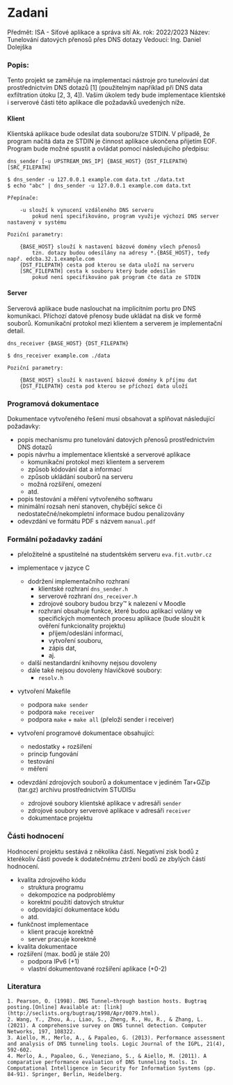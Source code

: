 # Zadani
Předmět: ISA - Síťové aplikace a správa sítí
Ak. rok: 2022/2023
Název: Tunelování datových přenosů přes DNS dotazy
Vedoucí: Ing. Daniel Dolejška

### Popis:
Tento projekt se zaměřuje na implementaci nástroje pro tunelování dat prostřednictvím
DNS dotazů [1] \(použitelným například při DNS data exfiltration útoku [2, 3, 4]).
Vašim úkolem tedy bude implementace klientské i serverové části této aplikace dle požadavků uvedených níže.

#### Klient
Klientská aplikace bude odesílat data souboru/ze STDIN.
V případě, že program načítá data ze STDIN je činnost aplikace ukončena přijetím EOF.
Program bude možné spustit a ovládat pomocí následujícího předpisu:

```
dns_sender [-u UPSTREAM_DNS_IP] {BASE_HOST} {DST_FILEPATH} [SRC_FILEPATH]

$ dns_sender -u 127.0.0.1 example.com data.txt ./data.txt
$ echo "abc" | dns_sender -u 127.0.0.1 example.com data.txt

Přepínače:

    -u slouží k vynucení vzdáleného DNS serveru
        pokud není specifikováno, program využije výchozí DNS server nastavený v systému

Poziční parametry:

    {BASE_HOST} slouží k nastavení bázové domény všech přenosů
        tzn. dotazy budou odesílány na adresy *.{BASE_HOST}, tedy např. edcba.32.1.example.com
    {DST_FILEPATH} cesta pod kterou se data uloží na serveru
    [SRC_FILEPATH] cesta k souboru který bude odesílán
        pokud není specifikováno pak program čte data ze STDIN
```

#### Server

Serverová aplikace bude naslouchat na implicitním portu pro DNS komunikaci.
Příchozí datové přenosy bude ukládat na disk ve formě souborů.
Komunikační protokol mezi klientem a serverem je implementační detail.

```
dns_receiver {BASE_HOST} {DST_FILEPATH}

$ dns_receiver example.com ./data

Poziční parametry:

    {BASE_HOST} slouží k nastavení bázové domény k příjmu dat
    {DST_FILEPATH} cesta pod kterou se příchozí data uloží
```

### Programová dokumentace

Dokumentace vytvořeného řešení musí obsahovat a splňovat následující požadavky:

- popis mechanismu pro tunelování datových přenosů prostřednictvím DNS dotazů
- popis návrhu a implementace klientské a serverové aplikace
    - komunikační protokol mezi klientem a serverem
    - způsob kódování dat a informací
    - způsob ukládání souborů na serveru
    - možná rozšíření, omezení
    - atd.
- popis testování a měření vytvořeného softwaru
- minimální rozsah není stanoven, chybějící sekce či nedostatečné/nekompletní informace budou penalizovány
- odevzdání ve formátu PDF s názvem `manual.pdf`

### Formální požadavky zadání

- přeložitelné a spustitelné na studentském serveru `eva.fit.vutbr.cz`
- implementace v jazyce C
    - dodržení implementačního rozhraní
        - klientské rozhraní `dns_sender.h`
        - serverové rozhraní `dns_receiver.h`
        - zdrojové soubory budou brzy™ k nalezení v Moodle
        - rozhraní obsahuje funkce, které budou aplikací volány ve specifických momentech procesu aplikace (bude sloužit k ověření funkcionality projektu)
            - příjem/odeslání informací,
            - vytvoření souboru,
            - zápis dat,
            - aj.
    - další nestandardní knihovny nejsou dovoleny
    - dále také nejsou dovoleny hlavičkové soubory:
        - `resolv.h`

- vytvoření Makefile
    - podpora `make sender`
    - podpora `make receiver`
    - podpora `make` + `make all` (přeloží sender i receiver)
- vytvoření programové dokumentace obsahující:
    - nedostatky + rozšíření
    - princip fungování
    - testování
    - měření
- odevzdání zdrojových souborů a dokumentace v jediném Tar+GZip (tar.gz) archivu prostřednictvím STUDISu
    - zdrojové soubory klientské aplikace v adresáři `sender`
    - zdrojové soubory serverové aplikace v adresáři `receiver`
    - dokumentace projektu

### Části hodnocení

Hodnocení projektu sestává z několika částí. Negativní zisk bodů z kterékoliv části povede k dodatečnému ztržení bodů ze zbylých částí hodnocení.

- kvalita zdrojového kódu
    - struktura programu
    - dekompozice na podproblémy
    - korektní použití datových struktur
    - odpovídající dokumentace kódu
    - atd.
- funkčnost implementace
    - klient pracuje korektně
    - server pracuje korektně
- kvalita dokumentace
- rozšíření (max. bodů je stále 20)
    - podpora IPv6 (+1)
    - vlastní dokumentované rozšíření aplikace (+0-2)

### Literatura
    1. Pearson, O. (1998). DNS Tunnel–through bastion hosts. Bugtraq posting.[Online] Available at: [link](http://seclists.org/bugtraq/1998/Apr/0079.html).
    2. Wang, Y., Zhou, A., Liao, S., Zheng, R., Hu, R., & Zhang, L. (2021). A comprehensive survey on DNS tunnel detection. Computer Networks, 197, 108322.
    3. Aiello, M., Merlo, A., & Papaleo, G. (2013). Performance assessment and analysis of DNS tunneling tools. Logic Journal of the IGPL, 21(4), 592-602.
    4. Merlo, A., Papaleo, G., Veneziano, S., & Aiello, M. (2011). A comparative performance evaluation of DNS tunneling tools. In Computational Intelligence in Security for Information Systems (pp. 84-91). Springer, Berlin, Heidelberg.

